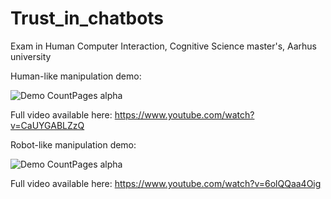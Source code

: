 # Trust_in_chatbots
Exam in Human Computer Interaction, Cognitive Science master's, Aarhus university


Human-like manipulation demo: 

![Demo CountPages alpha](https://j.gifs.com/0Yj1qy.gif)

Full video available here: https://www.youtube.com/watch?v=CaUYGABLZzQ

Robot-like manipulation demo: 

![Demo CountPages alpha](https://j.gifs.com/jZWExy.gif)

Full video available here: 
https://www.youtube.com/watch?v=6olQQaa4Oig
